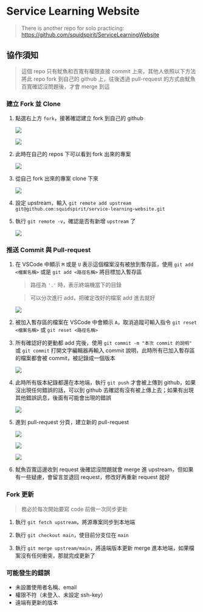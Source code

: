 # Service Learning Website

> There is another repo for solo practicing: 
> https://github.com/squidspirit/ServiceLearningWebsite

## 協作須知

> 這個 repo 只有魷魚和百寬有權限直接 commit 上來，其他人依照以下方法將此 repo fork 到自己的 github 上，往後透過 pull-request 的方式由魷魚百寬確認沒問題後，才會 merge 到這

### 建立 Fork 並 Clone

1. 點選右上方 `fork`，接著確認建立 fork 到自己的 github

   ![](https://i.imgur.com/NbaQObc.png)

   ![](https://i.imgur.com/vBqAolr.png)

2. 此時在自己的 repos 下可以看到 fork 出來的專案

   ![](https://i.imgur.com/wJtCDup.png)

3. 從自己 fork 出來的專案 clone 下來

   ![](https://i.imgur.com/thO6fzE.png)

4. 設定 upstream，輸入 `git remote add upstream git@github.com:squidspirit/service-learning-website.git`

5. 執行 `git remote -v`，確認是否有新增 `upstream` 了

   ![](https://i.imgur.com/qK689qQ.png)


### 推送 Commit 與 Pull-request

1. 在 VSCode 中顯示 `M` 或是 `U` 表示這個檔案沒有被放到暫存區，使用 `git add <檔案名稱>` 或是 `git add <路徑名稱>` 將目標加入暫存區

   > 路徑為 `'.'` 時，表示終端機當下的目錄

   > 可以分次進行 add，把確定改好的檔案 add 進去就好

   ![](https://i.imgur.com/4RxPfSk.png)

2. 被加入暫存區的檔案在 VSCode 中會顯示 `A`，取消追蹤可輸入指令 `git reset <檔案名稱>` 或 `git reset <路徑名稱>`

3. 所有確認好的更動都 add 完後，使用 `git commit -m "本次 commit 的說明"` 或 `git commit` 打開文字編輯器再輸入 commit 說明，此時所有已加入暫存區的檔案都會被 commit，被記錄成一個版本

   ![](https://i.imgur.com/rR4Q5Pl.png)

4. 此時所有版本紀錄都還在本地端，執行 `git push` 才會被上傳到 github，如果沒出現任何錯誤的話，可以到 github 去確認有沒有被上傳上去；如果有出現其他錯誤訊息，後面有可能會出現的錯誤

   ![](https://i.imgur.com/j8tsKFH.png)

5. 進到 pull-request 分頁，建立新的 pull-request

   ![](https://i.imgur.com/l11rjUa.png)

   ![](https://i.imgur.com/74AidQb.png)

   ![](https://i.imgur.com/HVSvU2R.png)

6. 魷魚百寬這邊收到 request 後確認沒問題就會 merge 進 upstream，但如果有一些疑慮，會留言並退回 request，修改好再重新 request 就好

### Fork 更新

> 務必於每次開始要寫 code 前做一次同步更新

1. 執行 `git fetch upstream`，將源專案同步到本地端

2. 執行 `git checkout main`，使目前分支位在 `main`

3. 執行 `git merge upstream/main`，將遠端版本更新 merge 進本地端，如果檔案沒有任何衝突，那就完成更新了

### 可能發生的錯誤

- 未設置使用者名稱、email
- 權限不符（未登入、未設定 ssh-key）
- 遠端有更新的版本